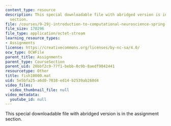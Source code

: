 ```yaml
---
content_type: resource
description: This special downloadable file with abridged version is in the assignment
  section.
file: /courses/9-29j-introduction-to-computational-neuroscience-spring-2004/5e5bfa25a6d07038ed14b2539ab268d4_fish10000.mat
file_size: 170296
file_type: application/octet-stream
learning_resource_types:
- Assignments
license: https://creativecommons.org/licenses/by-nc-sa/4.0/
ocw_type: OCWFile
parent_title: Assignments
parent_type: CourseSection
parent_uid: 20bbf2c9-77f1-bebb-8c9b-8aedf9842441
resourcetype: Other
title: fish10000.mat
uid: 5e5bfa25-a6d0-7038-ed14-b2539ab268d4
video_files:
  video_thumbnail_file: null
video_metadata:
  youtube_id: null
---
```

This special downloadable file with abridged version is in the assignment section.